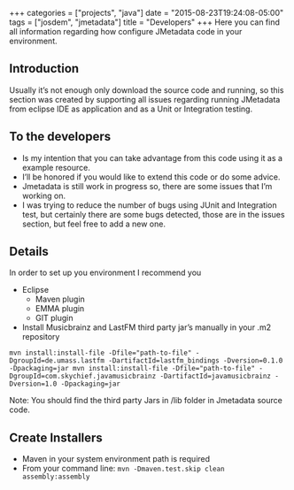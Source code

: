 +++
categories = ["projects", "java"]
date = "2015-08-23T19:24:08-05:00"
tags = ["josdem", "jmetadata"]
title = "Developers"
+++
Here you can find all information regarding how configure JMetadata code in your environment.

## Introduction
Usually it’s not enough only download the source code and running, so this section was created by supporting all issues regarding running JMetadata from eclipse IDE as application and as a Unit or Integration testing.

## To the developers
* Is my intention that you can take advantage from this code using it as a example resource.
* I’ll be honored if you would like to extend this code or do some advice.
* Jmetadata is still work in progress so, there are some issues that I’m working on.
* I was trying to reduce the number of bugs using JUnit and Integration test, but certainly there are some bugs detected, those are in the issues section, but feel free to add a new one.

## Details
In order to set up you environment I recommend you

* Eclipse
  * Maven plugin
  * EMMA plugin
  * GIT plugin
* Install Musicbrainz and LastFM third party jar’s manually in your .m2 repository

`mvn install:install-file -Dfile="path-to-file" -DgroupId=de.umass.lastfm -DartifactId=lastfm_bindings -Dversion=0.1.0 -Dpackaging=jar
mvn install:install-file -Dfile="path-to-file" -DgroupId=com.skychief.javamusicbrainz -DartifactId=javamusicbrainz -Dversion=1.0 -Dpackaging=jar`

Note: You should find the third party Jars in /lib folder in Jmetadata source code.

## Create Installers
* Maven in your system environment path is required
* From your command line: `mvn -Dmaven.test.skip clean assembly:assembly`
